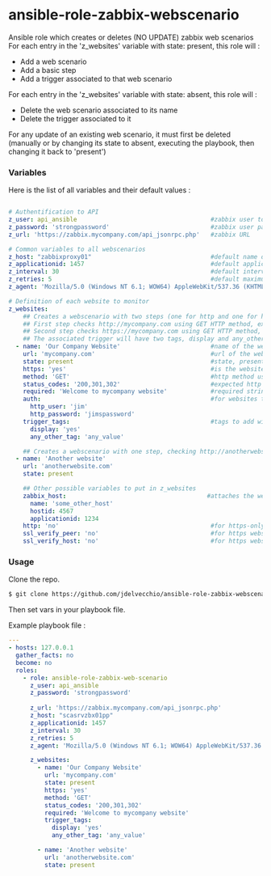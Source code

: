 # ansible-role-zabbix-webscenario

Ansible role which creates or deletes (NO UPDATE) zabbix web scenarios
For each entry in the 'z_websites' variable with state: present, this role will :

* Add a web scenario
* Add a basic step
* Add a trigger associated to that web scenario

For each entry in the 'z_websites' variable with state: absent, this role will :
* Delete the web scenario associated to its name
* Delete the trigger associated to it

For any update of an existing web scenario, it must first be deleted (manually or by changing its state to absent, executing the playbook, then changing it back to 'present')

### Variables

Here is the list of all variables and their default values :
```yaml

# Authentification to API
z_user: api_ansible                                     #zabbix user to authenticate with API, must have access to the z_host
z_password: 'strongpassword'                            #zabbix user password
z_url: 'https://zabbix.mycompany.com/api_jsonrpc.php'   #zabbix URL

# Common variables to all webscenarios
z_host: "zabbixproxy01"                                 #default name of the zabbix host to which the scenario will be attached to (must be allready created)
z_applicationid: 1457                                   #default application id of the application (category like) (must be already created, and attached to z_host)
z_interval: 30                                          #default interval of execution of the web scenarios
z_retries: 5                                            #default maximum number of retries
z_agent: 'Mozilla/5.0 (Windows NT 6.1; WOW64) AppleWebKit/537.36 (KHTML, like Gecko) Chrome/38.0.2125.104 Safari/537.36' #useragent used by zabbix

# Definition of each website to monitor
z_websites:
    ## Creates a webscenario with two steps (one for http and one for https)
    ## First step checks http://mycompany.com using GET HTTP method, expects 200,301 or 302 as return code, expects string 'Welcome to mycompany website'
    ## Second step checks https://mycompany.com using GET HTTP method, expects 200,301 or 302 as return code, expects string 'Welcome to mycompany website'
    ## The associated trigger will have two tags, display and any_other_tag.
  - name: 'Our Company Website'                         #name of the web scenario
    url: 'mycompany.com'                                #url of the web scenario (DO NOT PUT http(s)://)
    state: present                                      #state, present or absent
    https: 'yes'                                        #is the website in https ? no by default
    method: 'GET'                                       #http method used, GET or HEAD, HEAD by default
    status_codes: '200,301,302'                         #expected http code returned, 200 by default
    required: 'Welcome to mycompany website'            #required string on the page, method MUST be GET for this to work
    auth:                                               #for websites that require basic HTTP authentication
      http_user: 'jim'                                  
      http_password: 'jimspassword'
    trigger_tags:                                       #tags to add with the associated trigger
      display: 'yes'
      any_other_tag: 'any_value'

    ## Creates a webscenario with one step, checking http://anotherwebsite.com/ using HEAD HTTP method, expects 200 as return code
  - name: 'Another website'
    url: 'anotherwebsite.com'
    state: present

    ## Other possible variables to put in z_websites
    zabbix_host:                                       #attaches the web scenario on another host than z_host
      name: 'some_other_host'
      hostid: 4567
      applicationid: 1234
    http: 'no'                                          #for https-only websites, removes the http step
    ssl_verify_peer: 'no'                               #for https websites, disables the checking of the matching between the cn and the domain name of the website (default yes)
    ssl_verify_host: 'no'                               #for https websites, disables the checking of the root certificate against trusted store (default yes)

```

### Usage

Clone the repo.
```bash
$ git clone https://github.com/jdelvecchio/ansible-role-zabbix-webscenario
```
Then set vars in your playbook file.

Example playbook file :

```yaml
---
- hosts: 127.0.0.1
  gather_facts: no
  become: no
  roles:
    - role: ansible-role-zabbix-web-scenario
      z_user: api_ansible
      z_password: 'strongpassword'
    
      z_url: 'https://zabbix.mycompany.com/api_jsonrpc.php'
      z_host: "scasrvzbx01pp"
      z_applicationid: 1457
      z_interval: 30
      z_retries: 5
      z_agent: 'Mozilla/5.0 (Windows NT 6.1; WOW64) AppleWebKit/537.36 (KHTML, like Gecko) Chrome/38.0.2125.104 Safari/537.36'

      z_websites:
        - name: 'Our Company Website'
          url: 'mycompany.com'
          state: present
          https: 'yes'
          method: 'GET'
          status_codes: '200,301,302'
          required: 'Welcome to mycompany website'
          trigger_tags:
            display: 'yes'
            any_other_tag: 'any_value'

        - name: 'Another website'
          url: 'anotherwebsite.com'
          state: present
```
